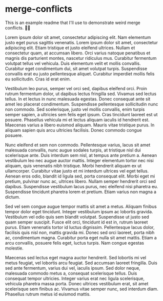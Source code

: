 # merge-conflicts

This is an example readme that I'll use to demonstrate weird merge conflicts. 👍🏻

Lorem ipsum dolor sit amet, consectetur adipiscing elit. Nam elementum justo eget purus sagittis venenatis. Lorem ipsum dolor sit amet, consectetur adipiscing elit. Etiam tristique et justo eleifend ultrices. Nullam et consectetur quam, at accumsan libero. Orci varius natoque penatibus et magnis dis parturient montes, nascetur ridiculus mus. Curabitur fermentum volutpat tellus vel vehicula. Duis elementum velit et mollis convallis. Curabitur eget condimentum dui, sit amet volutpat turpis. Suspendisse convallis erat eu justo pellentesque aliquet. Curabitur imperdiet mollis felis eu sollicitudin. Cras id erat enim.

Vestibulum leo purus, semper vel orci sed, dapibus eleifend orci. Proin rutrum fermentum dolor, ut dapibus lectus fringilla sed. Vivamus sed lectus tellus. In et lectus in nunc malesuada egestas. Donec consequat ante sit amet leo placerat condimentum. Suspendisse pellentesque sollicitudin nunc non commodo. Sed scelerisque, justo vel mollis convallis, enim turpis semper sapien, a ultricies sem felis eget ipsum. Cras tincidunt laoreet est ut posuere. Phasellus vehicula mi et lectus aliquam iaculis id hendrerit est. Maecenas varius a libero euismod aliquam. Mauris vitae tristique purus. In aliquam sapien quis arcu ultricies facilisis. Donec commodo congue posuere.

Nunc eleifend et sem non commodo. Pellentesque varius, lacus sit amet malesuada convallis, nunc augue sodales turpis, at tristique nisl dui scelerisque ante. Duis interdum sem nisl, at tempus ante pretium a. Aenean vestibulum leo nec augue auctor mattis. Integer elementum tortor nec nisi aliquam, quis venenatis nibh tristique. Morbi hendrerit aliquam ex ut ullamcorper. Curabitur vitae justo et mi interdum ultrices vel eget tellus. Aenean eros odio, blandit id ligula sed, porta consequat elit. Morbi eget mi pretium, pulvinar nunc ac, ultrices libero. Nullam semper hendrerit orci sed dapibus. Suspendisse vestibulum lacus purus, nec eleifend nisi pharetra eu. Suspendisse tincidunt pharetra lorem et pretium. Etiam varius non magna a dictum.

Sed vel sem congue augue tempor mattis sit amet a metus. Aliquam finibus tempor dolor eget tincidunt. Integer vestibulum ipsum ac lobortis gravida. Vestibulum vel odio quis sem blandit volutpat. Suspendisse ut justo sed quam semper suscipit. Fusce elit orci, tincidunt id est in, rutrum laoreet purus. Etiam venenatis tortor id luctus dignissim. Pellentesque lacus dolor, facilisis quis nisl non, mattis gravida mi. Donec sed orci laoreet, porta nibh ac, condimentum magna. Curabitur porta eget nulla sit amet mattis. Etiam a arcu convallis, posuere felis eget, luctus turpis. Nam congue egestas molestie.

Maecenas sed lectus eget magna auctor hendrerit. Sed lobortis mi vel metus feugiat, vel lobortis arcu feugiat. Sed accumsan laoreet fringilla. Duis sed ante fermentum, varius dui vel, iaculis ipsum. Sed dolor neque, malesuada commodo metus a, consequat scelerisque tellus. Duis consequat tempor ultricies. Integer varius erat nec ligula scelerisque, vehicula pharetra massa porta. Donec ultrices vestibulum erat, sit amet scelerisque sem finibus ac. Vivamus vitae semper nunc, sed interdum diam. Phasellus rutrum metus id euismod mattis.

